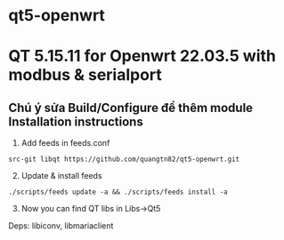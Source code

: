 # qt5-openwrt
QT 5.15.11 for Openwrt 22.03.5 with modbus & serialport
=========================
Chú ý sửa Build/Configure để thêm module
Installation instructions
-------------------------

1. Add feeds in feeds.conf


```
src-git libqt https://github.com/quangtn82/qt5-openwrt.git
```

2. Update & install feeds

```
./scripts/feeds update -a && ./scripts/feeds install -a
```

3. Now you can find QT libs in Libs->Qt5

Deps: libiconv, libmariaclient
